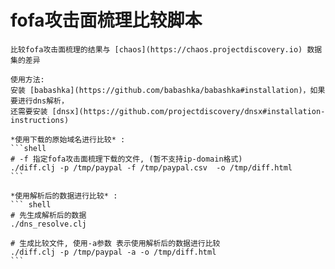 

# fofa攻击面梳理比较脚本
    比较fofa攻击面梳理的结果与 [chaos](https://chaos.projectdiscovery.io) 数据集的差异

    使用方法:
    安装 [babashka](https://github.com/babashka/babashka#installation)，如果要进行dns解析，
    还需要安装 [dnsx](https://github.com/projectdiscovery/dnsx#installation-instructions)

    *使用下载的原始域名进行比较* :
    ```shell
    # -f 指定fofa攻击面梳理下载的文件, (暂不支持ip-domain格式)
    ./diff.clj -p /tmp/paypal -f /tmp/paypal.csv  -o /tmp/diff.html
    ```

    *使用解析后的数据进行比较* :
    ``` shell
    # 先生成解析后的数据
    ./dns_resolve.clj

    # 生成比较文件, 使用-a参数 表示使用解析后的数据进行比较
    ./diff.clj -p /tmp/paypal -a -o /tmp/diff.html
    ```
